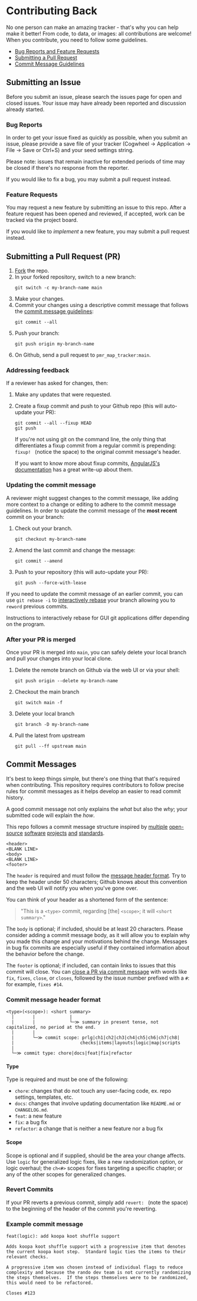 # Contributing Back
No one person can make an amazing tracker - that's why you can help make it better!  From code, to data, or images: all contributions are welcome!  When you contribute, you need to follow some guidelines.

- [Bug Reports and Feature Requests](#issue)
- [Submitting a Pull Request](#pr)
- [Commit Message Guidelines](#commits)

## <a name="issue"></a> Submitting an Issue
Before you submit an issue, please search the issues page for open and closed issues.  Your issue may have already been reported and discussion already started.

### Bug Reports
In order to get your issue fixed as quickly as possible, when you submit an issue, please provide a save file of your tracker (Cogwheel -> Application -> File -> Save or Ctrl+S) and your seed settings string.

Please note: issues that remain inactive for extended periods of time may be closed if there's no response from the reporter.

If you would like to fix a bug, you may submit a pull request instead.

### Feature Requests
You may request a new feature by submitting an issue to this repo.  After a feature request has been opened and reviewed, if accepted, work can be tracked via the project board.

If you would like to _implement_ a new feature, you may submit a pull request instead.

## <a name="pr"></a> Submitting a Pull Request (PR)
1. [Fork](https://docs.github.com/en/github/getting-started-with-github/fork-a-repo) the repo.
2. In your forked repository, switch to a new branch:
    ```
    git switch -c my-branch-name main
    ```
3. Make your changes.
4. Commit your changes using a descriptive commit message that follows the [commit message guidelines](#commits):
    ```
    git commit --all
    ```
5. Push your branch:
    ```
    git push origin my-branch-name
    ```
6. On Github, send a pull request to `pmr_map_tracker:main`.

### Addressing feedback
If a reviewer has asked for changes, then:
1. Make any updates that were requested.
2. Create a fixup commit and push to your Github repo (this will auto-update your PR):
    ```
    git commit --all --fixup HEAD
    git push
    ```
    If you're not using git on the command line, the only thing that differentiates a fixup commit from a regular commit is prepending: `fixup! ` (notice the space) to the original commit message's header.

    If you want to know more about fixup commits, [AngularJS's documentation](https://github.com/angular/angular/blob/2006f53b48449aa97236bf7955dea3f795092351/docs/FIXUP_COMMITS.md) has a great write-up about them.

### Updating the commit message
A reviewer might suggest changes to the commit message, like adding more context to a change or editing to adhere to the commit message guidelines.  In order to update the commit message of the **most recent** commit on your branch:
1. Check out your branch.
    ```
    git checkout my-branch-name
    ```
2. Amend the last commit and change the message:
    ```
    git commit --amend
    ```
3. Push to your repository (this will auto-update your PR):
    ```
    git push --force-with-lease
    ```

If you need to update the commit message of an earlier commit, you can use `git rebase -i` to [interactively rebase](https://git-scm.com/docs/git-rebase#_interactive_mode) your branch allowing you to `reword` previous commits.

Instructions to interactively rebase for GUI git applications differ depending on the program.

### After your PR is merged
Once your PR is merged into `main`, you can safely delete your local branch and pull your changes into your local clone.
1. Delete the remote branch on Github via the web UI or via your shell:
    ```
    git push origin --delete my-branch-name
    ```
2. Checkout the main branch
    ```
    git switch main -f
    ```
3. Delete your local branch
    ```
    git branch -D my-branch-name
    ```
4. Pull the latest from upstream
    ```
    git pull --ff upstream main
    ```

## <a name="commits"></a> Commit Messages
It's best to keep things simple, but there's one thing that that's required when contributing.  This repository requires contributors to follow precise rules for commit messages as it helps develop an easier to read commit history.

A good commit message not only explains the _what_ but also the _why_; your submitted code will explain the _how_.

This repo follows a commit message structure inspired by [multiple](https://github.com/kubernetes/community/blob/a4873c6e8c85204e390a953b6e0d61f4c08f37a6/contributors/guide/pull-requests.md#commit-message-guidelines) [open-source](https://go.dev/doc/contribute#commit_messages) [software](https://github.com/angular/angular/blob/2006f53b48449aa97236bf7955dea3f795092351/CONTRIBUTING.md#commit) [projects](https://www.electronjs.org/docs/latest/development/pull-requests#commit-message-guidelines) [and](https://cbea.ms/git-commit/) [standards](https://www.conventionalcommits.org/en/v1.0.0/).

```
<header>
<BLANK LINE>
<body>
<BLANK LINE>
<footer>
```

The `header` is required and must follow the [message header format](#header).  Try to keep the header under 50 characters; Github knows about this convention and the web UI will notify you when you've gone over.

You can think of your header as a shortened form of the sentence:
>"This is a `<type>` commit, regarding [the] `<scope>`; it will `<short summary>`."

The `body` is optional; if included, should be at least 20 characters.  Please consider adding a commit message body, as it will allow you to explain why you made this change and your motivations behind the change.  Messages in bug fix commits are especially useful if they contained information about the behavior before the change.

The `footer` is optional; if included, can contain links to issues that this commit will close.  You can [close a PR via commit message](https://docs.github.com/en/issues/tracking-your-work-with-issues/linking-a-pull-request-to-an-issue#linking-a-pull-request-to-an-issue-using-a-keyword) with words like `fix`, `fixes`, `close`, or `closes`, followed by the issue number prefixed with a `#`: for example, `fixes #14`.

### <a name="header"></a> Commit message header format
```
<type>(<scope>): <short summary>
  |       |             |
  |       |             └─≫ summary in present tense, not capitalized, no period at the end.
  |       |
  |       └─≫ commit scope: prlg|ch1|ch2|ch3|ch4|ch5|ch6|ch7|ch8|
  |                         checks|items|layouts|logic|map|scripts
  |
  └─≫ commit type: chore|docs|feat|fix|refactor
```

#### Type
Type is required and must be one of the following:
- `chore`: changes that do not touch any user-facing code, ex. repo settings, templates, etc.
- `docs`: changes that involve updating documentation like `README.md` or `CHANGELOG.md`.
- `feat`: a new feature
- `fix`: a bug fix
- `refactor`: a change that is neither a new feature nor a bug fix

#### Scope
Scope is optional and if supplied, should be the area your change affects. Use `logic` for generalized logic fixes, like a new randomization option, or logic overhaul; the `ch<#>` scopes for fixes targeting a specific chapter; or any of the other scopes for generalized changes.

### Revert Commits
If your PR reverts a previous commit, simply add `revert: ` (note the space) to the beginning of the header of the commit you're reverting.

### Example commit message
```
feat(logic): add koopa koot shuffle support

Adds koopa koot shuffle support with a progressive item that denotes
the current koopa koot step.  Standard logic ties the items to their
relevant checks.

A progressive item was chosen instead of individual flags to reduce
complexity and because the rando dev team is not currently randomizing
the steps themselves.  If the steps themselves were to be randomized,
this would need to be refactored.

Closes #123
```
